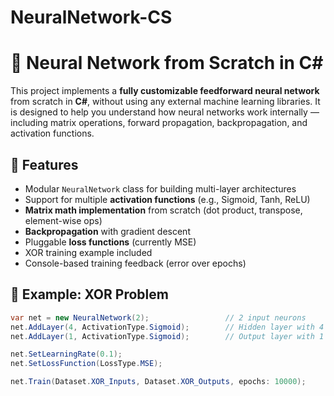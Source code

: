 # NeuralNetwork-CS

# 🧠 Neural Network from Scratch in C#

This project implements a **fully customizable feedforward neural network** from scratch in **C#**, without using any external machine learning libraries. It is designed to help you understand how neural networks work internally — including matrix operations, forward propagation, backpropagation, and activation functions.

## 🔧 Features

- Modular `NeuralNetwork` class for building multi-layer architectures  
- Support for multiple **activation functions** (e.g., Sigmoid, Tanh, ReLU)  
- **Matrix math implementation** from scratch (dot product, transpose, element-wise ops)  
- **Backpropagation** with gradient descent  
- Pluggable **loss functions** (currently MSE)  
- XOR training example included  
- Console-based training feedback (error over epochs)

## 🧪 Example: XOR Problem

```csharp
var net = new NeuralNetwork(2);                 // 2 input neurons
net.AddLayer(4, ActivationType.Sigmoid);        // Hidden layer with 4 neurons
net.AddLayer(1, ActivationType.Sigmoid);        // Output layer with 1 neuron

net.SetLearningRate(0.1);
net.SetLossFunction(LossType.MSE);

net.Train(Dataset.XOR_Inputs, Dataset.XOR_Outputs, epochs: 10000);
